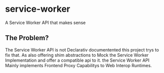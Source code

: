 # service-worker
A Service Worker API that makes sense


## The Problem?
The Service Worker API is not Declarativ documentented this project trys to fix that. As also offering shim abstractions to Mock the Service Worker Implementation and offer a compatible api to it. the Service Worker API Mainly implements Frontend Proxy Capabilitys to Web Interop Runtimes.
